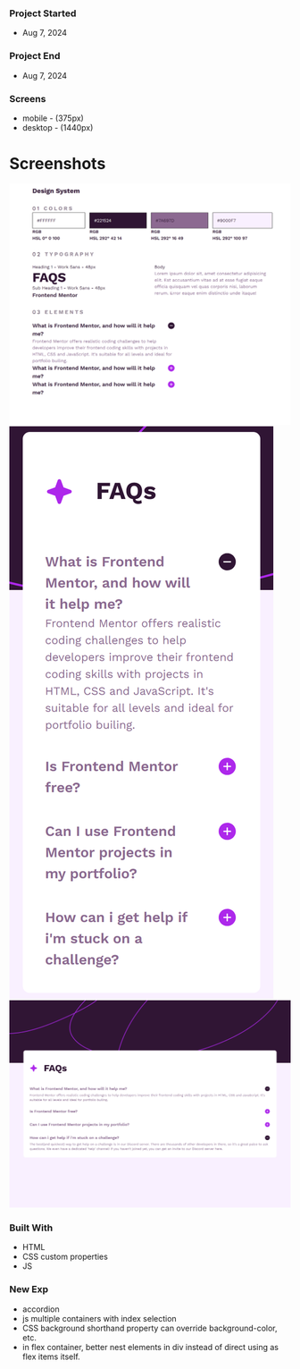 ### Project Started
- Aug 7, 2024

### Project End
- Aug 7, 2024

### Screens
- mobile - (375px)
- desktop - (1440px)

# Screenshots

![design-system](./assets/screenshots/Design-system.png)
![mobile](./assets/screenshots/mobile.png)
![desktop](./assets/screenshots/desktop.png)

### Built With
- HTML
- CSS custom properties
- JS

### New Exp
- accordion
- js multiple containers with index selection
- CSS background shorthand property can override background-color, etc.
- in flex container, better nest elements in div instead of direct using as flex items itself.